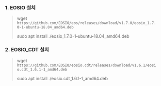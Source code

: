 ### 1. EOSIO 설치
> wget `https://github.com/EOSIO/eos/releases/download/v1.7.0/eosio_1.7.0-1-ubuntu-18.04_amd64.deb`
>
> sudo apt install ./eosio_1.7.0-1-ubuntu-18.04_amd64.deb

### 2. EOSIO_CDT 설치
> wget `https://github.com/EOSIO/eosio.cdt/releases/download/v1.6.1/eosio.cdt_1.6.1-1_amd64.deb`
>
> sudo apt install ./eosio.cdt_1.6.1-1_amd64.deb
